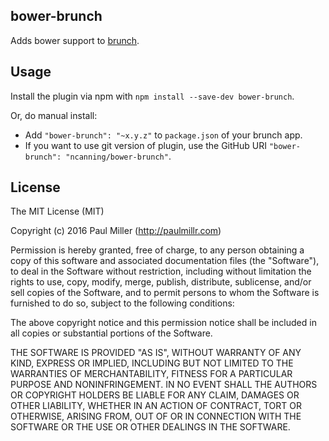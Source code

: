 ## bower-brunch
Adds bower support to
[brunch](http://brunch.io).

## Usage
Install the plugin via npm with `npm install --save-dev bower-brunch`.

Or, do manual install:

* Add `"bower-brunch": "~x.y.z"` to `package.json` of your brunch app.
* If you want to use git version of plugin, use the GitHub URI
`"bower-brunch": "ncanning/bower-brunch"`.

## License

The MIT License (MIT)

Copyright (c) 2016 Paul Miller (http://paulmillr.com)

Permission is hereby granted, free of charge, to any person obtaining a copy
of this software and associated documentation files (the "Software"), to deal
in the Software without restriction, including without limitation the rights
to use, copy, modify, merge, publish, distribute, sublicense, and/or sell
copies of the Software, and to permit persons to whom the Software is
furnished to do so, subject to the following conditions:

The above copyright notice and this permission notice shall be included in
all copies or substantial portions of the Software.

THE SOFTWARE IS PROVIDED "AS IS", WITHOUT WARRANTY OF ANY KIND, EXPRESS OR
IMPLIED, INCLUDING BUT NOT LIMITED TO THE WARRANTIES OF MERCHANTABILITY,
FITNESS FOR A PARTICULAR PURPOSE AND NONINFRINGEMENT. IN NO EVENT SHALL THE
AUTHORS OR COPYRIGHT HOLDERS BE LIABLE FOR ANY CLAIM, DAMAGES OR OTHER
LIABILITY, WHETHER IN AN ACTION OF CONTRACT, TORT OR OTHERWISE, ARISING FROM,
OUT OF OR IN CONNECTION WITH THE SOFTWARE OR THE USE OR OTHER DEALINGS IN
THE SOFTWARE.
